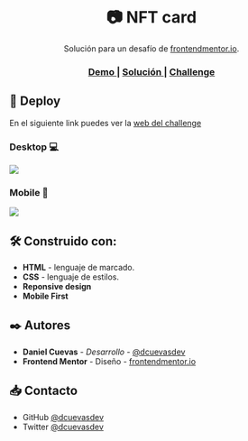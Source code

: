 <h1 align="center">📷 NFT card</h1>

<div align="center">
    Solución para un desafío de  <a href="https://www.frontendmentor.io/" target="_blank">frontendmentor.io</a>.
</div>

<div align="center">
  <h3>
    <a href="https://dcuevasdev.github.io/nft-card-component/">
      Demo
    </a>
    <span> | </span>
    <a href="https://github.com/dcuevasdev/nft-card-component">
      Solución
    </a>
    <span> | </span>
    <a href="https://www.frontendmentor.io/solutions/nftcard-using-css-and-mobile-first-0oVmAP1x6p">
      Challenge
    </a>
  </h3>
</div>

## 🚀 Deploy

En el siguiente link puedes ver la [web del challenge](https://dcuevasdev.github.io/nft-card-component/ "web del challenge")

### Desktop 💻

![](https://i.imgur.com/6rKTGp8.png)

### Mobile 📱

![](https://i.imgur.com/HLPNwGP.png)

## 🛠️ Construido con:

- **HTML** - lenguaje de marcado.
- **CSS** - lenguaje de estilos.
- **Reponsive design**
- **Mobile First**

## ✒️ Autores

- **Daniel Cuevas** - _Desarrollo_ - [@dcuevasdev](https://twitter.com/dcuevasdev "@dcuevasdev")
- **Frontend Mentor** - Diseño - [frontendmentor.io](https://www.frontendmentor.io/ "frontendmentor.io")

## 📥 Contacto

- GitHub [@dcuevasdev](https://github.com/dcuevasdev)
- Twitter [@dcuevasdev](https://twitter.com/dcuevasdev)
